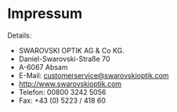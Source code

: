 
# Impressum

Details:

* SWAROVSKI OPTIK AG & Co KG.
* Daniel-Swarovski-Straße 70
* A-6067 Absam
* E-Mail: customerservice@swarovskioptik.com
* http://www.swarovskioptik.com
* Telefon: 00800 3242 5056
* Fax: +43 (0) 5223 / 418 60
